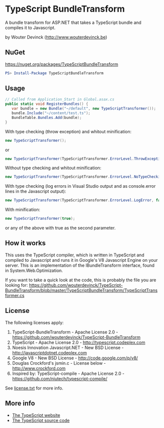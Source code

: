 TypeScript BundleTransform
==========================

A bundle transform for ASP.NET that takes a TypeScript bundle and compiles it to Javascript.

by Wouter Devinck (http://www.wouterdevinck.be)

NuGet
-----
https://nuget.org/packages/TypeScriptBundleTransform

```PowerShell
PS> Install-Package TypeScriptBundleTransform
```

Usage
-----
```C#
// Called from Application_Start in Global.asax.cs
public static void RegisterBundles() {
   var bundle = new Bundle("~/default", new TypeScriptTransformer());
   bundle.Include("~/content/test.ts");
   BundleTable.Bundles.Add(bundle);
}
```

With type checking (throw exception) and whitout minification:
```C#
new TypeScriptTransformer();
```
or
```C#
new TypeScriptTransformer(TypeScriptTransformer.ErrorLevel.ThrowException, false)
```

Without type checking and whitout minification:
```C#
new TypeScriptTransformer(TypeScriptTransformer.ErrorLevel.NoTypeChecking, false);
```

With type checking (log errors in Visual Studio output and as console.error lines in the Javascript output):
```C#
new TypeScriptTransformer(TypeScriptTransformer.ErrorLevel.LogError, false);
```

With minification:
```C#
new TypeScriptTransformer(true);
```
or any of the above with true as the second parameter.

How it works
------------
This uses the TypeScript compiler, which is written in TypeScript and compiled to Javascript and runs it in Google's V8 Javascript Engine on your server.
This is an implementation of the IBundleTransform interface, found in System.Web.Optimization.

If you want to take a quick look at the code, this is probably the file you are looking for: https://github.com/wouterdevinck/TypeScript-BundleTransform/blob/master/TypeScriptBundleTransform/TypeScriptTransformer.cs

License
-------
The following licenses apply:

1. TypeScript-BundleTransform        - Apache License 2.0   - https://github.com/wouterdevinck/TypeScript-BundleTransform
2. TypeScript                        - Apache License 2.0   - http://typescript.codeplex.com
3. Noesis Innovation Javascript.NET  - New BSD License      - http://javascriptdotnet.codeplex.com
4. Google V8                         - New BSD License      - http://code.google.com/p/v8/
5. Douglas Crockford's jsmin.c       - License below        - http://www.crockford.com
6. Inspired by: TypeScript-compile   - Apache License 2.0   - https://github.com/niutech/typescript-compile/

See [license.txt](https://github.com/wouterdevinck/TypeScript-BundleTransform/blob/master/license.txt) for more info.

More info
---------
* [The TypeScript website](http://www.typescriptlang.org/)
* [The TypeScript source code](http://typescript.codeplex.com/)